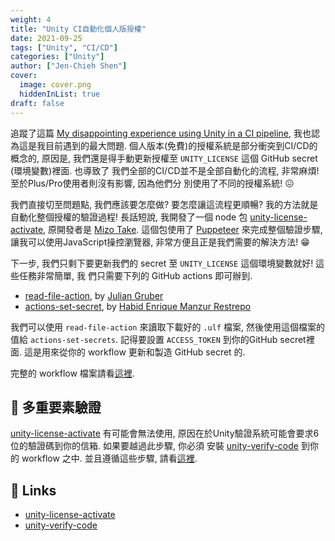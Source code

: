 ```yaml
---
weight: 4
title: "Unity CI自動化個人版授權"
date: 2021-09-25
tags: ["Unity", "CI/CD"]
categories: ["Unity"]
author: ["Jen-Chieh Shen"]
cover:
  image: cover.png
  hiddenInList: true
draft: false
---
```


追蹤了這篇 [My disappointing experience using Unity in a CI pipeline](https://forum.unity.com/threads/my-disappointing-experience-using-unity-in-a-ci-pipeline.737678/),
我也認為這是我目前遇到的最大問題. 個人版本(免費)的授權系統是部分衝突到CI/CD的概念的, 原因是,
我們還是得手動更新授權至 `UNITY_LICENSE` 這個 GitHub secret (環境變數)裡面. 也導致了
我們全部的CI/CD並不是全部自動化的流程, 非常麻煩! 至於Plus/Pro使用者則沒有影響, 因為他們分
別使用了不同的授權系統! 😖

<!-- more -->

我們直接切至問題點, 我們應該要怎麼做? 要怎麼讓這流程更順暢? 我的方法就是自動化整個授權的驗證過程!
長話短說, 我開發了一個 node 包 [unity-license-activate](https://github.com/jcs090218/unity-license-activate),
原開發者是 [Mizo Take](https://github.com/MizoTake). 這個包使用了 [Puppeteer](https://github.com/puppeteer/puppeteer)
來完成整個驗證步驟, 讓我可以使用JavaScript操控瀏覽器, 非常方便且正是我們需要的解決方法! 😁

下一步, 我們只剩下要更新我們的 secret 至 `UNITY_LICENSE` 這個環境變數就好! 這些任務非常簡單, 我
們只需要下列的 GitHub actions 即可辦到.

- [read-file-action](https://github.com/juliangruber/read-file-action), by [Julian Gruber](https://github.com/juliangruber)
- [actions-set-secret](https://github.com/hmanzur/actions-set-secret), by [Habid Enrique Manzur Restrepo](https://github.com/hmanzur)

我們可以使用 `read-file-action` 來讀取下載好的 `.ulf` 檔案, 然後使用這個檔案的值給 `actions-set-secrets`.
記得要設置 `ACCESS_TOKEN` 到你的GitHub secret裡面. 這是用來從你的 workflow 更新和製造 GitHub secret 的.

完整的 workflow 檔案請看[這裡](https://github.com/jcs090218/JCSUnity/blob/master/.github/workflows/license.yml).

## 🔐 多重要素驗證

[unity-license-activate](https://github.com/jcs090218/unity-license-activate)
有可能會無法使用, 原因在於Unity驗證系統可能會要求6位的驗證碼到你的信箱. 如果要越過此步驟, 你必須
安裝 [unity-verify-code](https://github.com/jcs090218/unity-verify-code) 到你的
workflow 之中. 並且遵循這些步驟, 請看[這裡](https://github.com/jcs090218/unity-verify-code#-prerequisite).

## 🔗 Links

* [unity-license-activate](https://github.com/game-ci/unity-license-activate)
* [unity-verify-code](https://github.com/game-ci/unity-verify-code)
